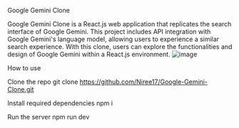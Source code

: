 Google Gemini Clone


Google Gemini Clone is a React.js web application that replicates the search interface of Google Gemini. This project includes API integration with Google Gemini's language model, allowing users to experience a similar search experience. With this clone, users can explore the functionalities and design of Google Gemini within a React.js environment.
![image](https://github.com/user-attachments/assets/00ae3dec-8935-4e66-b6f1-0589fcbe849a)

How to use

Clone the repo git clone https://github.com/Niree17/Google-Gemini-Clone.git

Install required dependencies npm i

Run the server npm run dev

